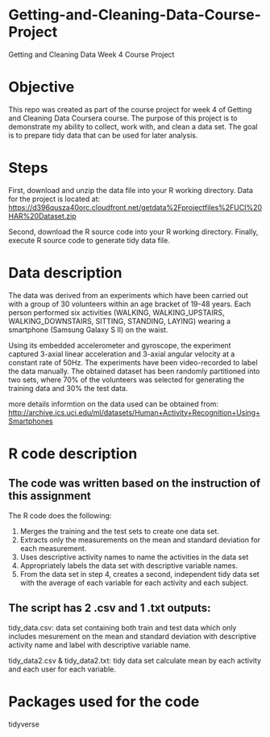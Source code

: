 # Getting-and-Cleaning-Data-Course-Project
Getting and Cleaning Data Week 4 Course Project

# Objective

This repo was created as part of the course project for week 4 of Getting and Cleaning Data Coursera course.
The purpose of this project is to demonstrate my ability to collect, work with, and clean a data set. The goal is to prepare tidy data that can be used for later analysis. 

# Steps

First, download and unzip the data file into your R working directory.
Data for the project is located at: https://d396qusza40orc.cloudfront.net/getdata%2Fprojectfiles%2FUCI%20HAR%20Dataset.zip

Second, download the R source code into your R working directory.
Finally, execute R source code to generate tidy data file.

# Data description

The data was derived from an experiments which have been carried out with a group of 30 volunteers within an age bracket of 19-48 years. Each person performed six activities (WALKING, WALKING_UPSTAIRS, WALKING_DOWNSTAIRS, SITTING, STANDING, LAYING) wearing a smartphone (Samsung Galaxy S II) on the waist. 

Using its embedded accelerometer and gyroscope, the experiment captured 3-axial linear acceleration and 3-axial angular velocity at a constant rate of 50Hz. The experiments have been video-recorded to label the data manually. The obtained dataset has been randomly partitioned into two sets, where 70% of the volunteers was selected for generating the training data and 30% the test data. 

more details informtion on the data used can be obtained from: http://archive.ics.uci.edu/ml/datasets/Human+Activity+Recognition+Using+Smartphones

# R code description
## The code was written based on the instruction of this assignment
The R code does the following:
1. Merges the training and the test sets to create one data set.
2. Extracts only the measurements on the mean and standard deviation for each measurement.
3. Uses descriptive activity names to name the activities in the data set
4. Appropriately labels the data set with descriptive variable names.
5. From the data set in step 4, creates a second, independent tidy data set with the average of each variable for each activity and each subject.

## The script has 2 .csv and 1 .txt outputs:

tidy_data.csv: data set containing both train and test data which only includes mesurement on the mean and standard deviation with descriptive activity name and label with descriptive variable name. 

tidy_data2.csv & tidy_data2.txt: tidy data set calculate mean by each activity and each user for each variable.

# Packages used for the code
tidyverse
